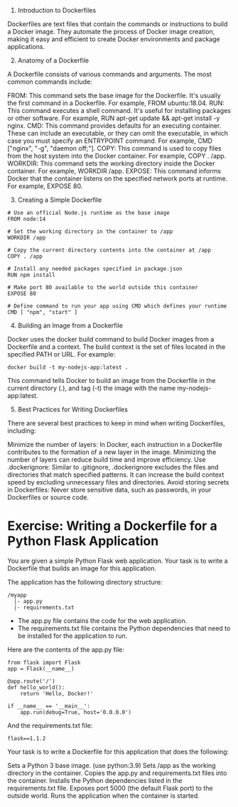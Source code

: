 1. Introduction to Dockerfiles

Dockerfiles are text files that contain the commands or instructions to build a Docker image. They automate the process of Docker image creation, making it easy and efficient to create Docker environments and package applications.

2. Anatomy of a Dockerfile

A Dockerfile consists of various commands and arguments. The most common commands include:

FROM: This command sets the base image for the Dockerfile. It's usually the first command in a Dockerfile. For example, FROM ubuntu:18.04.
RUN: This command executes a shell command. It's useful for installing packages or other software. For example, RUN apt-get update && apt-get install -y nginx.
CMD: This command provides defaults for an executing container. These can include an executable, or they can omit the executable, in which case you must specify an ENTRYPOINT command. For example, CMD ["nginx", "-g", "daemon off;"].
COPY: This command is used to copy files from the host system into the Docker container. For example, COPY . /app.
WORKDIR: This command sets the working directory inside the Docker container. For example, WORKDIR /app.
EXPOSE: This command informs Docker that the container listens on the specified network ports at runtime. For example, EXPOSE 80.


3. Creating a Simple Dockerfile

```
# Use an official Node.js runtime as the base image
FROM node:14

# Set the working directory in the container to /app
WORKDIR /app

# Copy the current directory contents into the container at /app
COPY . /app

# Install any needed packages specified in package.json
RUN npm install

# Make port 80 available to the world outside this container
EXPOSE 80

# Define command to run your app using CMD which defines your runtime
CMD [ "npm", "start" ]
```

4. Building an Image from a Dockerfile

Docker uses the docker build command to build Docker images from a Dockerfile and a context. The build context is the set of files located in the specified PATH or URL. For example:

```
docker build -t my-nodejs-app:latest .
```

This command tells Docker to build an image from the Dockerfile in the current directory (.), and tag (-t) the image with the name my-nodejs-app:latest.

5. Best Practices for Writing Dockerfiles

There are several best practices to keep in mind when writing Dockerfiles, including:

Minimize the number of layers: In Docker, each instruction in a Dockerfile contributes to the formation of a new layer in the image. Minimizing the number of layers can reduce build time and improve efficiency.
Use .dockerignore: Similar to .gitignore, .dockerignore excludes the files and directories that match specified patterns. It can increase the build context speed by excluding unnecessary files and directories.
Avoid storing secrets in Dockerfiles: Never store sensitive data, such as passwords, in your Dockerfiles or source code.




# Exercise: Writing a Dockerfile for a Python Flask Application

You are given a simple Python Flask web application. Your task is to write a Dockerfile that builds an image for this application.

The application has the following directory structure:
```
/myapp
  |- app.py
  |- requirements.txt
```

- The app.py file contains the code for the web application.
- The requirements.txt file contains the Python dependencies that need to be installed for the application to run.


Here are the contents of the app.py file:
```
from flask import Flask
app = Flask(__name__)

@app.route('/')
def hello_world():
    return 'Hello, Docker!'

if __name__ == '__main__':
    app.run(debug=True, host='0.0.0.0')
```

And the requirements.txt file:
```
flask==1.1.2

```
Your task is to write a Dockerfile for this application that does the following:

Sets a Python 3 base image. (use python:3.9)
Sets /app as the working directory in the container.
Copies the app.py and requirements.txt files into the container.
Installs the Python dependencies listed in the requirements.txt file.
Exposes port 5000 (the default Flask port) to the outside world.
Runs the application when the container is started.
